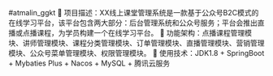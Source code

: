 #atmalin_ggkt
	项目描述：XX线上课堂管理系统是一款基于公众号B2C模式的在线学习平台，该平台包含两大部分：后台管理系统和公众号服务；平台会推出直播或点播课程，为学员构建一个在线学习平台。
	功能架构：点播课程管理模块、讲师管理模块、课程分类管理模块、订单管理模块、直播管理模块、营销管理模块、公众号菜单管理模块、权限管理模块。
	使用技术：JDK1.8 + SpringBoot + Mybaties Plus + Nacos + MySQL + 腾讯云服务
